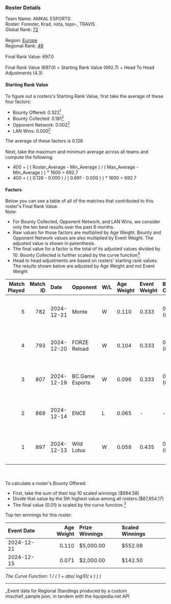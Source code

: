 ### Roster Details<br />
Team Name: AMKAL ESPORTS<br />
Roster: Forester, Krad, nota, topo-, TRAVIS<br />
Global Rank: [72](../../standings_global_2025_06_02.md)<br />
<br />
Region: [Europe]( ../../standings_europe_2025_06_02.md)<br />
Regional Rank: [49]( ../../standings_europe_2025_06_02.md)<br />
<br />
Final Rank Value:  697.0<br />
<br />
Final Rank Value (697.0) = Starting Rank Value (692.7) + Head To Head Adjustments (4.3)<br />

#### Starting Rank Value<br />
To figure out a rosters's Starting Rank Value, first take the average of these four factors:<br />
- Bounty Offered: 0.322[<sup>1</sup>](#table2)
- Bounty Collected: 0.181[<sup>2</sup>](#table1)
- Opponent Network: 0.002[<sup>2</sup>](#table1)
- LAN Wins: 0.000[<sup>2</sup>](#table1)

The average of these factors is 0.126<br />
<br />
Next, take the maximum and minimum average across all teams and compute the following:<br />
- 400 + ( ( Roster_Average - Min_Average ) / ( Max_Average - Min_Average ) ) * 1600 = 692.7
- 400 + ( ( 0.126 - 0.000 ) / ( 0.691 - 0.000 ) ) * 1600 = 692.7


#### Factors<br />
Below you can see a table of all of the matches that contributed to this roster's Final Rank Value.<br />
Note:<br />

- For Bounty Collected, Opponent Network, and LAN Wins, we consider only the ten best results over the past 6 months.
- Raw values for those factors are multiplied by Age Weight. Bounty and Opponent Network values are also multiplied by Event Weight. The adjusted value is shown in parenthesis.
- The final value for a factor is the total of its adjusted values divided by 10. Bounty Collected is further scaled by the curve function[<sup>3</sup>](#curveFunction)
- Head to head adjustments are based on rosters' starting rank values. The results shown below are adjusted by Age Weight and not Event Weight
<span id="table1"></span><br />


| Match Played | Match ID | Date       | Opponent        | W/L | Age Weight | Event Weight | Bounty Collected | Opponent Network | LAN Wins  | H2H Adj. | Roster                              |
| -: | -: | :- | :- | :- | :- | :- | :- | :- | :- | -: | :- |
|            5 |      782 | 2024-12-21 | Monte           | W   | 0.110      | 0.333        | 0.004 (0.000)    | 0.367 (0.014)    | 0 (0.000) |     1.98 | Forester, Krad, nota, topo-, TRAVIS |
|            4 |      793 | 2024-12-20 | FORZE Reload    | W   | 0.104      | 0.333        | 0.004 (0.000)    | 0.018 (0.001)    | 0 (0.000) |     1.56 | Forester, Krad, nota, topo-, TRAVIS |
|            3 |      807 | 2024-12-19 | BC.Game Esports | W   | 0.096      | 0.333        | 0.000 (0.000)    | 0.000 (0.000)    | 0 (0.000) |     1.07 | Forester, Krad, nota, topo-, TRAVIS |
|            2 |      869 | 2024-12-14 | ENCE            | L   | 0.065      | -            | -                | -                | -         |    -0.79 | Forester, Krad, nota, topo-, TRAVIS |
|            1 |      897 | 2024-12-13 | Wild Lotus      | W   | 0.058      | 0.435        | 0.000 (0.000)    | 0.236 (0.006)    | 0 (0.000) |     0.49 | Forester, Krad, nota, topo-, TRAVIS |

<br />
<span id="table2"></span><br />
To calculate a roster's Bounty Offered:<br />

- First, take the sum of their top 10 scaled winnings ($694.58)
- Divide that value by the 5th highest value among all rosters ($87,854.17)
- The final value (0.01) is scaled by the curve function.[<sup>3</sup>](#curveFunction)

Top ten winnings for this roster:<br />

| Event Date | Age Weight | Prize Winnings | Scaled Winnings |
| :- | -: | :- | :- |
| 2024-12-21 |      0.110 | $5,000.00      | $552.08         |
| 2024-12-15 |      0.071 | $2,000.00      | $142.50         |


<span id="curveFunction"></span>_The Curve Function: 1 / ( 1 + abs( log10( x ) ) )_<br />

---
_Event data for Regional Standings produced by a custom mischief_sample.json, in tandem with the liquipedia.net API<br />

